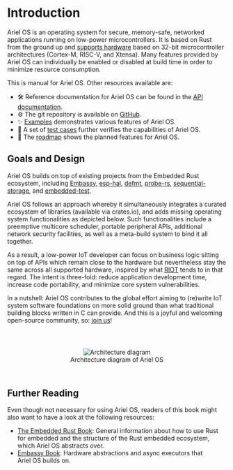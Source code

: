 # Introduction

Ariel OS is an operating system for secure, memory-safe, networked applications
running on low-power microcontrollers.
It is based on Rust from the ground up
and [supports hardware](https://ariel-os.github.io/ariel-os/dev/docs/book/hardware-functionality-support.html)
based on 32-bit microcontroller architectures (Cortex-M, RISC-V, and Xtensa).
Many features provided by Ariel OS can individually be enabled or disabled at build time
in order to minimize resource consumption.

This is manual for Ariel OS. Other resources available are:

- 🛠️ Reference documentation for Ariel OS can be found in the
  [API documentation](https://ariel-os.github.io/ariel-os/dev/docs/api/ariel_os/).
- ⚙️  The git repository is available on
  [GitHub](https://github.com/ariel-os/ariel-os).
- ✨ [Examples](https://github.com/ariel-os/ariel-os/tree/main/examples)
  demonstrates various features of Ariel OS.
- 🧪 A set of [test cases](https://github.com/ariel-os/ariel-os/tree/main/tests)
  further verifies the capabilities of Ariel OS.
- 🚧 The [roadmap](https://github.com/ariel-os/ariel-os/issues/242)
  shows the planned features for Ariel OS.

## Goals and Design

Ariel OS builds on top of existing projects from the Embedded Rust ecosystem, including
[Embassy](https://github.com/embassy-rs/embassy), [esp-hal](https://github.com/esp-rs/esp-hal),
[defmt](https://github.com/knurling-rs/defmt), [probe-rs](https://github.com/probe-rs/probe-rs),
[sequential-storage](https://github.com/tweedegolf/sequential-storage), and
[embedded-test](https://github.com/probe-rs/embedded-test).

Ariel OS follows an approach whereby it simultaneously integrates a curated ecosystem of libraries (available via crates.io),
and adds missing operating system functionalities as depicted below.
Such functionalities include a preemptive multicore scheduler, portable peripheral APIs,
additional network security facilities, as well as a meta-build system to bind it all together.

As a result, a low-power IoT developer can focus on business logic
sitting on top of APIs which remain close to the hardware but
nevertheless stay the same across all supported hardware,
inspired by what [RIOT](https://github.com/RIOT-OS/RIOT/) tends to in that regard.
The intent is three-fold: reduce application development time,
increase code portability, and minimize core system vulnerabilities.

In a nutshell: Ariel OS contributes to the global effort aiming to (re)write IoT system software
foundations on more solid ground than what traditional building blocks written in C can provide.
And this is a joyful and welcoming open-source community, so: [join us](https://github.com/ariel-os/ariel-os)!

<figure style="text-align: center; margin: 4em">
  <img src="figures/ariel-os-arch-diagram2.svg" alt="Architecture diagram">
  <figcaption>Architecture diagram of Ariel OS</figcaption>
</figure>

## Further Reading

Even though not necessary for using Ariel OS, readers of this book might also want
to have a look at the following resources:

- [The Embedded Rust Book](https://docs.rust-embedded.org/book/): General information about how to use Rust for embedded and the structure of the Rust embedded ecosystem, which Ariel OS abstracts over.
- [Embassy Book](https://embassy.dev/book/): Hardware abstractions and async executors that Ariel OS builds on.
